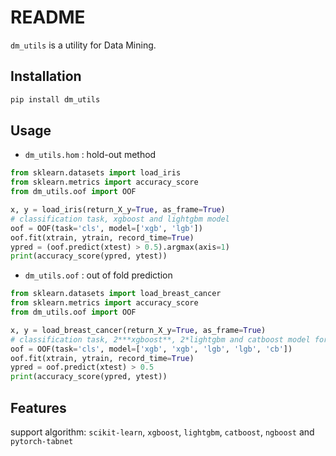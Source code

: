 # README

`dm_utils` is a utility for Data Mining.

## Installation

```bash
pip install dm_utils
```

## Usage

- `dm_utils.hom` : hold-out method

```python
from sklearn.datasets import load_iris
from sklearn.metrics import accuracy_score
from dm_utils.oof import OOF

x, y = load_iris(return_X_y=True, as_frame=True)
# classification task, xgboost and lightgbm model
oof = OOF(task='cls', model=['xgb', 'lgb'])
oof.fit(xtrain, ytrain, record_time=True)
ypred = (oof.predict(xtest) > 0.5).argmax(axis=1)
print(accuracy_score(ypred, ytest))
```

- `dm_utils.oof` : out of fold prediction

```python
from sklearn.datasets import load_breast_cancer
from sklearn.metrics import accuracy_score
from dm_utils.oof import OOF

x, y = load_breast_cancer(return_X_y=True, as_frame=True)
# classification task, 2***xgboost**, 2*lightgbm and catboost model for 5-fold oof
oof = OOF(task='cls', model=['xgb', 'xgb', 'lgb', 'lgb', 'cb'])
oof.fit(xtrain, ytrain, record_time=True)
ypred = oof.predict(xtest) > 0.5
print(accuracy_score(ypred, ytest))
```

## Features

support algorithm: `scikit-learn`, `xgboost`, `lightgbm`, `catboost`, `ngboost` and `pytorch-tabnet`
